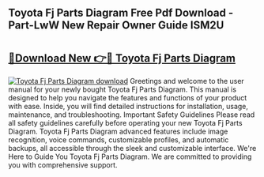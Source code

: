 ## Toyota Fj Parts Diagram Free Pdf Download - Part-LwW New Repair Owner Guide ISM2U

# <h2><a href="http://dfk34d.blite.top/?on=Toyota+Fj+Parts+Diagram">🔗Download New 👉🔴 Toyota Fj Parts Diagram</a></h2>

[![Toyota Fj Parts Diagram download](https://i.imgur.com/lujVjoI.png)](http://dfk34d.blite.top/?on=Toyota+Fj+Parts+Diagram)
Greetings and welcome to the user manual for your newly bought Toyota Fj Parts Diagram. This manual is designed to help you navigate the features and functions of your product with ease. Inside, you will find detailed instructions for installation, usage, maintenance, and troubleshooting. Important Safety Guidelines Please read all safety guidelines carefully before operating your new Toyota Fj Parts Diagram. Toyota Fj Parts Diagram advanced features include image recognition, voice commands, customizable profiles, and automatic backups, all accessible through the sleek and customizable interface. We're Here to Guide You Toyota Fj Parts Diagram. We are committed to providing you with comprehensive support.

